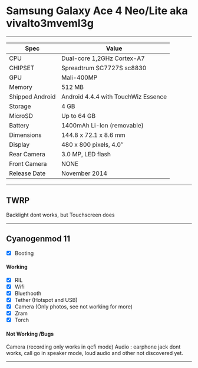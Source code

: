 # Samsung Galaxy Ace 4 Neo/Lite aka vivalto3mveml3g #
- - - -
Spec  | Value
------------- | -------------
CPU | Dual-core 1,2GHz Cortex-A7
CHIPSET | Spreadtrum SC7727S sc8830
GPU| Mali-400MP
Memory | 512 MB
Shipped Android | Android 4.4.4 with TouchWiz Essence
Storage | 4 GB
MicroSD | Up to 64 GB
Battery | 1400mAh Li-Ion (removable)
Dimensions | 144.8 x 72.1 x 8.6 mm
Display | 480 x 800 pixels, 4.0″
Rear Camera | 3.0 MP, LED flash
Front Camera| NONE
Release Date | November 2014
- - - -
## TWRP ##
Backlight dont works, but Touchscreen does
- - - -
## Cyanogenmod 11 ##
- [x] Booting

####  Working ####
- [x] RIL
- [x] Wifi
- [x] Bluethooth
- [x] Tether (Hotspot and USB)
- [x] Camera (Only photos, see not working for more)
- [x] Zram
- [x] Torch

#### Not Working /Bugs ####
Camera (recording only works in qcfi mode)
Audio : earphone jack dont works, call go in speaker mode, loud audio
and other not discovered yet.
- - - -
